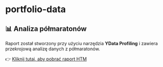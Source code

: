 # portfolio-data
## 📊 Analiza półmaratonów

Raport został stworzony przy użyciu narzędzia **YData Profiling** i zawiera przekrojową analizę danych z półmaratonów.

👉 [Kliknij tutaj, aby pobrać raport HTM]([hm_2024_report.htm](https://raw.githubusercontent.com/Baxterini/portfolio-data/refs/heads/main/hm_2024_report.htm))
